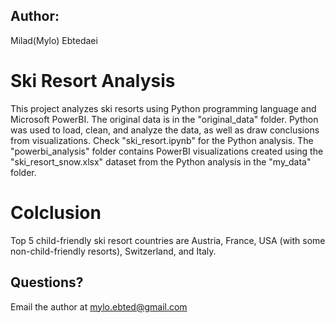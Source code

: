 ## Author: 
Milad(Mylo) Ebtedaei

# Ski Resort Analysis
This project analyzes ski resorts using Python programming language and Microsoft PowerBI. The original data is in the "original_data" folder. Python was used to load, clean, and analyze the data, as well as draw conclusions from visualizations. Check "ski_resort.ipynb" for the Python analysis. The "powerbi_analysis" folder contains PowerBI visualizations created using the "ski_resort_snow.xlsx" dataset from the Python analysis in the "my_data" folder.

# Colclusion
Top 5 child-friendly ski resort countries are Austria, France, USA (with some non-child-friendly resorts), Switzerland, and Italy.

## Questions?
Email the author at mylo.ebted@gmail.com
